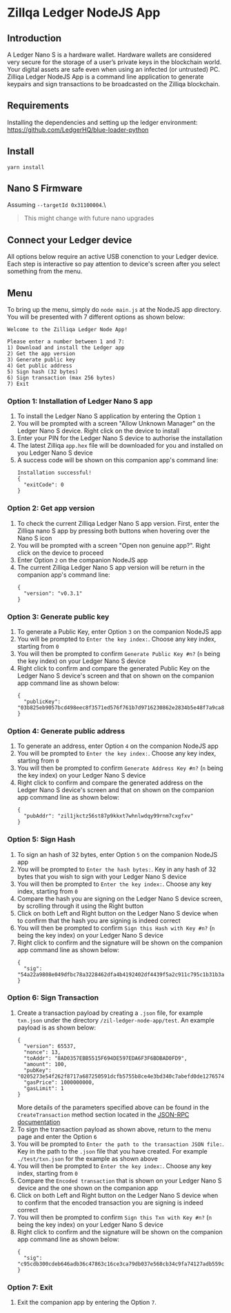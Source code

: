 # Zillqa Ledger NodeJS App

## Introduction

A Ledger Nano S is a hardware wallet. Hardware wallets are considered very secure for the storage of a user’s private keys in the blockchain world. Your digital assets are safe even when using an infected (or untrusted) PC. Zilliqa Ledger NodeJS App is a command line application to generate keypairs and sign transactions to be broadcasted on the Zilliqa blockchain.

## Requirements

Installing the dependencies and setting up the ledger environment:
https://github.com/LedgerHQ/blue-loader-python

## Install

```yarn install```

## Nano S Firmware

Assuming `--targetId 0x31100004`.\
> This might change with future nano upgrades

## Connect your Ledger device

All options below require an active USB conenction to your Ledger device.
Each step is interactive so pay attention to device's screen after you select 
something from the menu.

## Menu
To bring up the menu, simply do `node main.js` at the NodeJS app directory. You will be presented with 7 different options as shown below:
```
Welcome to the Zilliqa Ledger Node App!

Please enter a number between 1 and 7:
1) Download and install the Ledger app
2) Get the app version
3) Generate public key
4) Get public address
5) Sign hash (32 bytes)
6) Sign transaction (max 256 bytes)
7) Exit
```

### Option 1: Installation of Ledger Nano S app
1. To install the Ledger Nano S application by entering the Option `1`
2. You will be prompted with a screen "Allow Unknown Manager" on the Ledger Nano S device. Right click on the device to install
3. Enter your PIN for the Ledger Nano S device to authorise the installation
4. The latest Zilliqa `app.hex` file will be downloaded for you and installed on you Ledger Nano S device
5. A success code will be shown on this companion app's command line:
     ```
     Installation successful!
     {
       "exitCode": 0
     }
     ```

### Option 2: Get app version
1. To check the current Zilliqa Ledger Nano S app version. First, enter the Zilliqa nano S app by pressing both buttons when hovering over the Nano S icon
2. You will be prompted with a screen "Open non genuine app?". Right click on the device to proceed
3. Enter Option `2` on the companion NodeJS app
4. The current Zilliqa Ledger Nano S app version will be return in the companion app's command line:
     ```
     {
       "version": "v0.3.1"
     }
     ```

### Option 3: Generate public key
1. To generate a Public Key, enter Option `3` on the companion NodeJS app
2. You will be prompted to `Enter the key index:`. Choose any key index, starting from `0`
3. You will then be prompted to confirm `Generate Public Key #n?` (`n` being the key index) on your Ledger Nano S device
4. Right click to confirm and compare the generated Public Key on the Ledger Nano S device's screen and that on shown on the companion app command line as shown below:
     ```
     {
       "publicKey": "03b825eb9057bcd498eec8f3571ed576f761b7d9716230862e2834b5e48f7a9ca8"
     }
     ```

### Option 4: Generate public address
1. To generate an address, enter Option `4` on the companion NodeJS app
2. You will be prompted to `Enter the key index:`. Choose any key index, starting from `0`
3. You will then be prompted to confirm `Generate Address Key #n?` (`n` being the key index) on your Ledger Nano S device
4. Right click to confirm and compare the generated address on the Ledger Nano S device's screen and that on shown on the companion app command line as shown below:
     ```
     {
       "pubAddr": "zil1jkctz56st87p9kkxt7whnlwdqy99rnm7cxgfxv"
     }
     ```

### Option 5: Sign Hash
1. To sign an hash of 32 bytes, enter Option `5` on the companion NodeJS app
2. You will be prompted to `Enter the hash bytes:`. Key in any hash of 32 bytes that you wish to sign with your Ledger Nano S device
3. You will then be prompted to `Enter the key index:`. Choose any key index, starting from `0`
4. Compare the hash you are signing on the Ledger Nano S device screen, by scrolling through it using the Right button
5. Click on both Left and Right button on the Ledger Nano S device when to confirm that the hash you are signing is indeed correct
6. You will then be prompted to confirm `Sign this Hash with Key #n?` (`n` being the key index) on your Ledger Nano S device
7. Right click to confirm and the signature will be shown on the companion app command line as shown below:
     ```
     {
       "sig": "54a22a9808e049dfbc78a3228462dfa4b4192402df4439f5a2c911c795c1b31b3a8a3eafbf23fc4652e4c22e36f22bfd74e58425888336c1c4f73d675a849809"
     }
     ```

### Option 6: Sign Transaction
1. Create a transaction payload by creating a `.json` file, for example `txn.json` under the directory `/zil-ledger-node-app/test`. An example payload is as shown below:
     ```
     {
       "version": 65537,
       "nonce": 13,
       "toAddr": "8AD0357EBB5515F694DE597EDA6F3F6BDBAD0FD9",
       "amount": 100,
       "pubKey": "0205273e54f262f8717a687250591dcfb5755b8ce4e3bd340c7abefd0de1276574",
       "gasPrice": 1000000000,
       "gasLimit": 1
     }
     ```
    More details of the parameters specified above can be found in the `CreateTransaction` method section located in the [JSON-RPC documentation](https://apidocs.zilliqa.com/#createtransaction)
2. To sign the transaction payload as shown above, return to the menu page and enter the Option `6`
3. You will be prompted to `Enter the path to the transaction JSON file:`. Key in the path to the `.json` file that you have created. For example `./test/txn.json` for the example as shown above
4. You will then be prompted to `Enter the key index:`. Choose any key index, starting from `0`
5. Compare the `Encoded transaction` that is shown on your Ledger Nano S device and the one shown on the companion app
6. Click on both Left and Right button on the Ledger Nano S device when to confirm that the encoded transaction you are signing is indeed correct
7. You will then be prompted to confirm `Sign this Txn with Key #n?` (`n` being the key index) on your Ledger Nano S device
8. Right click to confirm and the signature will be shown on the companion app command line as shown below:
     ```
     {
       "sig": "c95cdb300cdeb646adb36c47863c16ce3ca79db037e568cb34c9fa74127adb559c0cda7522d39f6d97fb689b0fb020f0a7e359855a02f9d76339be60f61a8951"
     }
     ```
     
### Option 7: Exit
1. Exit the companion app by entering the Option `7`.
